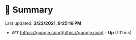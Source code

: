 # 📖 Summary
Last updated: **3/22/2021, 9:25:16 PM**

- `GET` [https://google.com](https://google.com) - **Up** (102ms)
